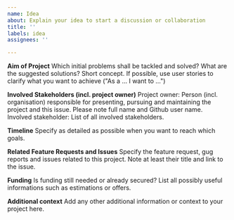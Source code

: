 ```yaml
---
name: Idea
about: Explain your idea to start a discussion or collaboration
title: ''
labels: idea
assignees: ''

---
```


<!-- Delete/replace placeholder texts -->

**Aim of Project**
Which initial problems shall be tackled and solved? What are the suggested solutions? Short concept. If possible, use user stories to clarify what you want to achieve ("As a ... I want to ...")

**Involved Stakeholders (incl. project owner)**
Project owner: Person (incl. organisation) responsible for presenting, pursuing and maintaining the project and this issue. Please note full name and Github user name.
Involved stakeholder: List of all involved stakeholders. 

**Timeline**
Specify as detailed as possible when you want to reach which goals.

**Related Feature Requests and Issues**
Specify the feature request, gug reports and issues related to this project. Note at least their title and link to the issue.

**Funding**
Is funding still needed or already secured? List all possibly useful informations such as estimations or offers.

**Additional context**
Add any other additional information or context to your project here.
